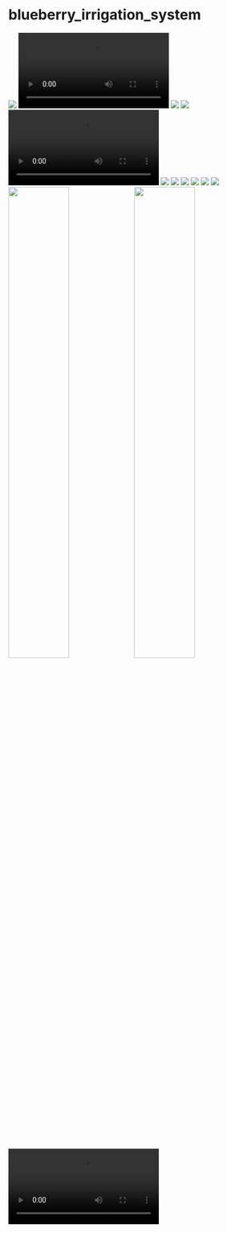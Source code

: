 # blueberry_irrigation_system

<img src="https://github.com/user-attachments/assets/6c40c3ee-aa15-42c1-8c60-9fbf348d78d1">
<video src="https://github.com/user-attachments/assets/a931797d-1ede-4b97-9834-10cc08260a1f"></video>
<img src="https://github.com/user-attachments/assets/793988de-5161-4d49-98f6-c98f4d0b127b">
<img src="https://github.com/user-attachments/assets/9e55798a-39fe-49b3-a5e5-e683e7caf3b5">
<video src="https://github.com/user-attachments/assets/9e28c431-270a-47e2-80e7-720683213c2f"></video>
<img src="https://github.com/user-attachments/assets/f909e850-7073-40e8-add5-5898e423d5b9">
<img src="https://github.com/user-attachments/assets/a2474c76-f517-48ec-8955-03a686161eee">
<img src="https://github.com/user-attachments/assets/90b2c9df-3e79-4283-ada9-fa87bd64b05c">
<img src="https://github.com/user-attachments/assets/2062391f-864b-48b5-a2d2-45bdfcb80603">
<img src="https://github.com/user-attachments/assets/d8f16895-299e-494f-bdb3-183573878b75">
<img src="https://github.com/user-attachments/assets/f20fa392-9f9a-4ab9-bbb1-bd282a57507a">
<img src="https://github.com/user-attachments/assets/07dff759-17fb-40bf-b751-a1f875102420" width=49%>
<img src="https://github.com/user-attachments/assets/7bff81a5-2e8a-46c0-ae05-50d525139b71" width=49%>
<video src="https://github.com/user-attachments/assets/3cb17cc8-e5b8-4118-9488-0f059d967631"></video>
